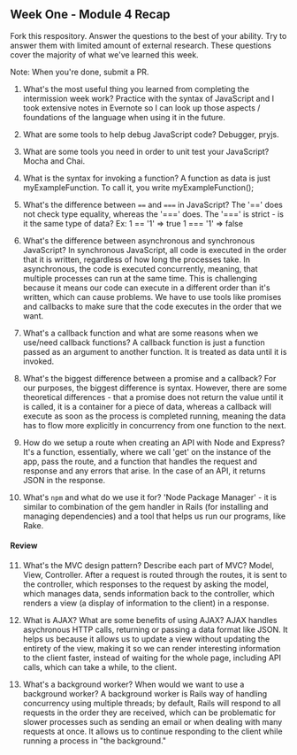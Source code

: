 ## Week One - Module 4 Recap

Fork this respository. Answer the questions to the best of your ability. Try to answer them with limited amount of external research. These questions cover the majority of what we've learned this week. 

Note: When you're done, submit a PR. 

1. What's the most useful thing you learned from completing the intermission week work?
Practice with the syntax of JavaScript and I took extensive notes in Evernote so I can look up those aspects / foundations of the language when using it in the future. 

2. What are some tools to help debug JavaScript code?
Debugger, pryjs.

3. What are some tools you need in order to unit test your JavaScript?
Mocha and Chai.

4. What is the syntax for invoking a function?
A function as data is just myExampleFunction. To call it, you write myExampleFunction();

5. What's the difference between `==` and `===` in JavaScript?
The '==' does not check type equality, whereas the '===' does. The '===' is strict - is it the same type of data? 
Ex:
1 == '1' => true
1 === '1' => false

6. What's the difference between asynchronous and synchronous JavaScript?
In synchronous JavaScript, all code is executed in the order that it is written, regardless of how long the processes take. In asynchronous, the code is executed concurrently, meaning, that multiple processes can run at the same time. This is challenging because it means our code can execute in a different order than it's written, which can cause problems. We have to use tools like promises and callbacks to make sure that the code executes in the order that we want.

7. What's a callback function and what are some reasons when we use/need callback functions?
A callback function is just a function passed as an argument to another function. It is treated as data until it is invoked.

8. What's the biggest difference between a promise and a callback?
For our purposes, the biggest difference is syntax. However, there are some theoretical differences - that a promise does not return the value until it is called, it is a container for a piece of data, whereas a callback will execute as soon as the process is completed running, meaning the data has to flow more explicitly in concurrency from one function to the next. 

9. How do we setup a route when creating an API with Node and Express?
It's a function, essentially, where we call 'get' on the instance of the app, pass the route, and a function that handles the request and response and any errors that arise. In the case of an API, it returns JSON in the response. 

10. What's `npm` and what do we use it for?
'Node Package Manager' - it is similar to combination of the gem handler in Rails (for installing and managing dependencies) and a tool that helps us run our programs, like Rake.

#### Review  
11. What's the MVC design pattern? Describe each part of MVC?
Model, View, Controller.
After a request is routed through the routes, it is sent to the controller, which responses to the request by asking the model, which manages data, sends information back to the controller, which renders a view (a display of information to the client) in a response.  

12. What is AJAX? What are some benefits of using AJAX?
AJAX handles asychronous HTTP calls, returning or passing a data format like JSON. It helps us because it allows us to update a view without updating the entirety of the view, making it so we can render interesting information to the client faster, instead of waiting for the whole page, including API calls, which can take a while, to the client.

13. What's a background worker? When would we want to use a background worker?
A background worker is Rails way of handling concurrency using multiple threads; by default, Rails will respond to all requests in the order they are received, which can be problematic for slower processes such as sending an email or when dealing with many requests at once. It allows us to continue responding to the client while running a process in "the background." 

